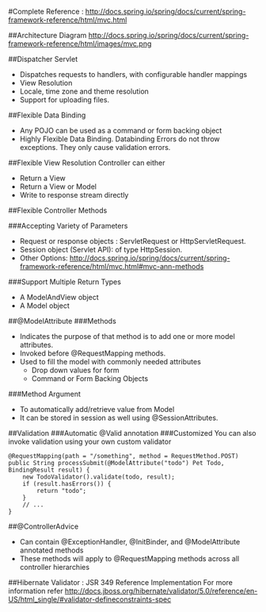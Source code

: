 #Complete Reference : 
http://docs.spring.io/spring/docs/current/spring-framework-reference/html/mvc.html

##Architecture Diagram
http://docs.spring.io/spring/docs/current/spring-framework-reference/html/images/mvc.png

##Dispatcher Servlet
- Dispatches requests to handlers, with configurable handler mappings
- View Resolution
- Locale, time zone and theme resolution 
- Support for uploading files.

##Flexible Data Binding
- Any POJO can be used as a command or form backing object
- Highly Flexible Data Binding. Databinding Errors do not throw exceptions. They only cause validation errors.

##Flexible View Resolution
Controller can either
- Return a View
- Return a View or Model
- Write to response stream directly

##Flexible Controller Methods

###Accepting Variety of Parameters
- Request or response objects : ServletRequest or HttpServletRequest.
- Session object (Servlet API): of type HttpSession. 
- Other Options: http://docs.spring.io/spring/docs/current/spring-framework-reference/html/mvc.html#mvc-ann-methods

###Support Multiple Return Types
- A ModelAndView object
- A Model object

##@ModelAttribute 
###Methods
- Indicates the purpose of that method is to add one or more model attributes.
- Invoked before @RequestMapping methods.
- Used to fill the model with commonly needed attributes 
  - Drop down values for form
  - Command or Form Backing Objects

###Method Argument
- To automatically add/retrieve value from Model
- It can be stored in session as well using @SessionAttributes.


##Validation
###Automatic
@Valid annotation
###Customized
You can also invoke validation using your own custom validator 
```
@RequestMapping(path = "/something", method = RequestMethod.POST)
public String processSubmit(@ModelAttribute("todo") Pet Todo, BindingResult result) {
    new TodoValidator().validate(todo, result);
    if (result.hasErrors()) {
        return "todo";
    }
    // ...
}
```

##@ControllerAdvice

- Can contain @ExceptionHandler, @InitBinder, and @ModelAttribute annotated methods
- These methods will apply to @RequestMapping methods across all controller hierarchies

##Hibernate Validator : JSR 349 Reference Implementation
For more information refer http://docs.jboss.org/hibernate/validator/5.0/reference/en-US/html_single/#validator-defineconstraints-spec

